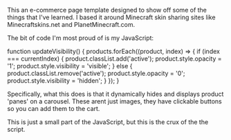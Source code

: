 This an e-commerce page template designed to show off some of the things that I've learned.
I based it around Minecraft skin sharing sites like Minecraftskins.net and PlanetMinecraft.com.

The bit of code I'm most proud of is my JavaScript:

  function updateVisibility() {
        products.forEach((product, index) => {
            if (index === currentIndex) {
                product.classList.add('active');
                product.style.opacity = '1';
                product.style.visibility = 'visible';
            } else {
                product.classList.remove('active');
                product.style.opacity = '0';
                product.style.visibility = 'hidden';
            }
        });
    }

Specifically, what this does is that it dynamically hides and displays product 'panes' on a carousel.
These arent just images, they have clickable buttons so you can add them to the cart.

This is just a small part of the JavaScript, but this is the crux of the the script.
